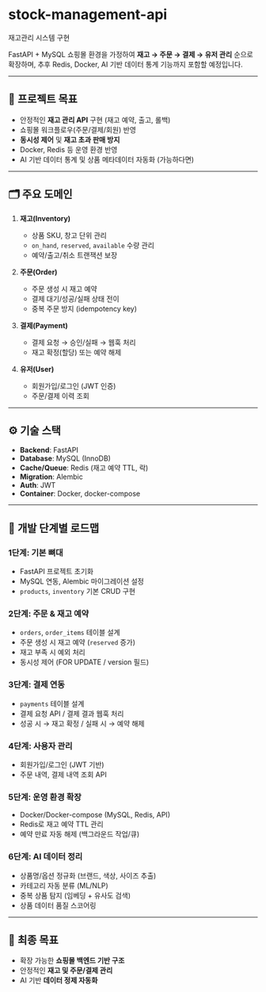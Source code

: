 # stock-management-api
재고관리 시스템 구현 

FastAPI + MySQL 
쇼핑몰 환경을 가정하여 **재고 → 주문 → 결제 → 유저 관리** 순으로 확장하며, 추후 Redis, Docker, AI 기반 데이터 통계 기능까지 포함할 예정입니다.

---

## 🎯 프로젝트 목표
- 안정적인 **재고 관리 API** 구현 (재고 예약, 출고, 롤백)
- 쇼핑몰 워크플로우(주문/결제/회원) 반영
- **동시성 제어** 및 **재고 초과 판매 방지**
- Docker, Redis 등 운영 환경 반영
- AI 기반 데이터 통계 및 상품 메타데이터 자동화 (가능하다면)

---

## 🗂 주요 도메인
1. **재고(Inventory)**
   - 상품 SKU, 창고 단위 관리
   - `on_hand`, `reserved`, `available` 수량 관리
   - 예약/출고/취소 트랜잭션 보장

2. **주문(Order)**
   - 주문 생성 시 재고 예약
   - 결제 대기/성공/실패 상태 전이
   - 중복 주문 방지 (idempotency key)

3. **결제(Payment)**
   - 결제 요청 → 승인/실패 → 웹훅 처리
   - 재고 확정(할당) 또는 예약 해제

4. **유저(User)**
   - 회원가입/로그인 (JWT 인증)
   - 주문/결제 이력 조회

---

## ⚙️ 기술 스택
- **Backend**: FastAPI
- **Database**: MySQL (InnoDB)
- **Cache/Queue**: Redis (재고 예약 TTL, 락)
- **Migration**: Alembic
- **Auth**: JWT
- **Container**: Docker, docker-compose

---

## 📌 개발 단계별 로드맵

### 1단계: 기본 뼈대
- FastAPI 프로젝트 초기화
- MySQL 연동, Alembic 마이그레이션 설정
- `products`, `inventory` 기본 CRUD 구현

### 2단계: 주문 & 재고 예약
- `orders`, `order_items` 테이블 설계
- 주문 생성 시 재고 예약 (`reserved` 증가)
- 재고 부족 시 예외 처리
- 동시성 제어 (FOR UPDATE / version 필드)

### 3단계: 결제 연동
- `payments` 테이블 설계
- 결제 요청 API / 결제 결과 웹훅 처리
- 성공 시 → 재고 확정 / 실패 시 → 예약 해제

### 4단계: 사용자 관리
- 회원가입/로그인 (JWT 기반)
- 주문 내역, 결제 내역 조회 API

### 5단계: 운영 환경 확장
- Docker/Docker-compose (MySQL, Redis, API)
- Redis로 재고 예약 TTL 관리
- 예약 만료 자동 해제 (백그라운드 작업/큐)

### 6단계: AI 데이터 정리
- 상품명/옵션 정규화 (브랜드, 색상, 사이즈 추출)
- 카테고리 자동 분류 (ML/NLP)
- 중복 상품 탐지 (임베딩 + 유사도 검색)
- 상품 데이터 품질 스코어링

---

## 🚀 최종 목표
- 확장 가능한 **쇼핑몰 백엔드 기반 구조**
- 안정적인 **재고 및 주문/결제 관리**
- AI 기반 **데이터 정제 자동화**

